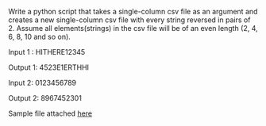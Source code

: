 Write a python script that takes a single-column csv file as an argument and creates a new single-column csv file with every string reversed in pairs of 2. Assume all elements(strings) in the csv file will be of an even length (2, 4, 6, 8, 10 and so on). 

Input 1 : HITHERE12345

Output 1: 4523E1ERTHHI

Input 2: 0123456789

Output 2: 8967452301

Sample file attached [here](media/test_file.csv)
